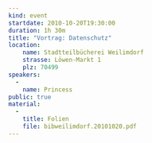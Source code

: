 ```yaml
---
kind: event
startdate: 2010-10-20T19:30:00
duration: 1h 30m
title: "Vortrag: Datenschutz"
location:
    name: Stadtteilbücherei Weilimdorf
    strasse: Löwen-Markt 1
    plz: 70499
speakers:
  -
    name: Princess
public: true
material:
  -
    title: Folien
    file: bibweilimdorf.20101020.pdf
---
```


